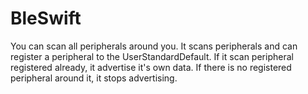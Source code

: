# BleSwift

You can scan all peripherals around you.
It scans peripherals and can register a peripheral to the UserStandardDefault.
If it scan peripheral registered already, it advertise it's own data.
If there is no registered peripheral around it, it stops advertising.
